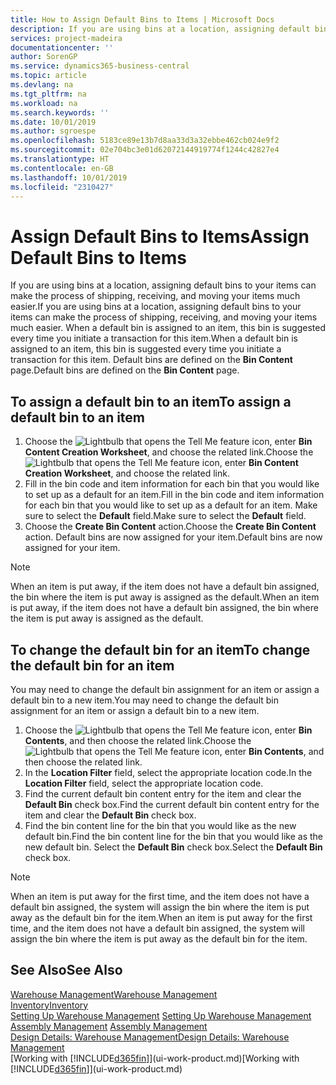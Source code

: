 ```yaml
---
title: How to Assign Default Bins to Items | Microsoft Docs
description: If you are using bins at a location, assigning default bins to your items can make the process of shipping, receiving, and moving your items much easier. When a default bin is assigned to an item, this bin is suggested every time you initiate a transaction for this item.
services: project-madeira
documentationcenter: ''
author: SorenGP
ms.service: dynamics365-business-central
ms.topic: article
ms.devlang: na
ms.tgt_pltfrm: na
ms.workload: na
ms.search.keywords: ''
ms.date: 10/01/2019
ms.author: sgroespe
ms.openlocfilehash: 5183ce89e13b7d8aa33d3a32ebbe462cb024e9f2
ms.sourcegitcommit: 02e704bc3e01d62072144919774f1244c42827e4
ms.translationtype: HT
ms.contentlocale: en-GB
ms.lasthandoff: 10/01/2019
ms.locfileid: "2310427"
---
```

# <a name="assign-default-bins-to-items"></a><span data-ttu-id="b0d74-104">Assign Default Bins to Items</span><span class="sxs-lookup"><span data-stu-id="b0d74-104">Assign Default Bins to Items</span></span>
<span data-ttu-id="b0d74-105">If you are using bins at a location, assigning default bins to your items can make the process of shipping, receiving, and moving your items much easier.</span><span class="sxs-lookup"><span data-stu-id="b0d74-105">If you are using bins at a location, assigning default bins to your items can make the process of shipping, receiving, and moving your items much easier.</span></span> <span data-ttu-id="b0d74-106">When a default bin is assigned to an item, this bin is suggested every time you initiate a transaction for this item.</span><span class="sxs-lookup"><span data-stu-id="b0d74-106">When a default bin is assigned to an item, this bin is suggested every time you initiate a transaction for this item.</span></span> <span data-ttu-id="b0d74-107">Default bins are defined on the **Bin Content** page.</span><span class="sxs-lookup"><span data-stu-id="b0d74-107">Default bins are defined on the **Bin Content** page.</span></span>  

## <a name="to-assign-a-default-bin-to-an-item"></a><span data-ttu-id="b0d74-108">To assign a default bin to an item</span><span class="sxs-lookup"><span data-stu-id="b0d74-108">To assign a default bin to an item</span></span>
1.  <span data-ttu-id="b0d74-109">Choose the ![Lightbulb that opens the Tell Me feature](media/ui-search/search_small.png "Tell me what you want to do") icon, enter **Bin Content Creation Worksheet**, and choose the related link.</span><span class="sxs-lookup"><span data-stu-id="b0d74-109">Choose the ![Lightbulb that opens the Tell Me feature](media/ui-search/search_small.png "Tell me what you want to do") icon, enter **Bin Content Creation Worksheet**, and choose the related link.</span></span>  
2.  <span data-ttu-id="b0d74-110">Fill in the bin code and item information for each bin that you would like to set up as a default for an item.</span><span class="sxs-lookup"><span data-stu-id="b0d74-110">Fill in the bin code and item information for each bin that you would like to set up as a default for an item.</span></span> <span data-ttu-id="b0d74-111">Make sure to select the **Default** field.</span><span class="sxs-lookup"><span data-stu-id="b0d74-111">Make sure to select the **Default** field.</span></span>  
3.  <span data-ttu-id="b0d74-112">Choose the **Create Bin Content** action.</span><span class="sxs-lookup"><span data-stu-id="b0d74-112">Choose the **Create Bin Content** action.</span></span> <span data-ttu-id="b0d74-113">Default bins are now assigned for your item.</span><span class="sxs-lookup"><span data-stu-id="b0d74-113">Default bins are now assigned for your item.</span></span>  

> [!NOTE]  
>  <span data-ttu-id="b0d74-114">When an item is put away, if the item does not have a default bin assigned, the bin where the item is put away is assigned as the default.</span><span class="sxs-lookup"><span data-stu-id="b0d74-114">When an item is put away, if the item does not have a default bin assigned, the bin where the item is put away is assigned as the default.</span></span>  

## <a name="to-change-the-default-bin-for-an-item"></a><span data-ttu-id="b0d74-115">To change the default bin for an item</span><span class="sxs-lookup"><span data-stu-id="b0d74-115">To change the default bin for an item</span></span>  
<span data-ttu-id="b0d74-116">You may need to change the default bin assignment for an item or assign a default bin to a new item.</span><span class="sxs-lookup"><span data-stu-id="b0d74-116">You may need to change the default bin assignment for an item or assign a default bin to a new item.</span></span>    
1.  <span data-ttu-id="b0d74-117">Choose the ![Lightbulb that opens the Tell Me feature](media/ui-search/search_small.png "Tell me what you want to do") icon, enter **Bin Contents**, and then choose the related link.</span><span class="sxs-lookup"><span data-stu-id="b0d74-117">Choose the ![Lightbulb that opens the Tell Me feature](media/ui-search/search_small.png "Tell me what you want to do") icon, enter **Bin Contents**, and then choose the related link.</span></span>  
2.  <span data-ttu-id="b0d74-118">In the **Location Filter** field, select the appropriate location code.</span><span class="sxs-lookup"><span data-stu-id="b0d74-118">In the **Location Filter** field, select the appropriate location code.</span></span>  
3.  <span data-ttu-id="b0d74-119">Find the current default bin content entry for the item and clear the **Default Bin** check box.</span><span class="sxs-lookup"><span data-stu-id="b0d74-119">Find the current default bin content entry for the item and clear the **Default Bin** check box.</span></span>  
4.  <span data-ttu-id="b0d74-120">Find the bin content line for the bin that you would like as the new default bin.</span><span class="sxs-lookup"><span data-stu-id="b0d74-120">Find the bin content line for the bin that you would like as the new default bin.</span></span> <span data-ttu-id="b0d74-121">Select the **Default Bin** check box.</span><span class="sxs-lookup"><span data-stu-id="b0d74-121">Select the **Default Bin** check box.</span></span>  

> [!NOTE]  
>  <span data-ttu-id="b0d74-122">When an item is put away for the first time, and the item does not have a default bin assigned, the system will assign the bin where the item is put away as the default bin for the item.</span><span class="sxs-lookup"><span data-stu-id="b0d74-122">When an item is put away for the first time, and the item does not have a default bin assigned, the system will assign the bin where the item is put away as the default bin for the item.</span></span>  

## <a name="see-also"></a><span data-ttu-id="b0d74-123">See Also</span><span class="sxs-lookup"><span data-stu-id="b0d74-123">See Also</span></span>  
[<span data-ttu-id="b0d74-124">Warehouse Management</span><span class="sxs-lookup"><span data-stu-id="b0d74-124">Warehouse Management</span></span>](warehouse-manage-warehouse.md)  
[<span data-ttu-id="b0d74-125">Inventory</span><span class="sxs-lookup"><span data-stu-id="b0d74-125">Inventory</span></span>](inventory-manage-inventory.md)  
<span data-ttu-id="b0d74-126">[Setting Up Warehouse Management](warehouse-setup-warehouse.md)   </span><span class="sxs-lookup"><span data-stu-id="b0d74-126">[Setting Up Warehouse Management](warehouse-setup-warehouse.md)   </span></span>  
<span data-ttu-id="b0d74-127">[Assembly Management](assembly-assemble-items.md)  </span><span class="sxs-lookup"><span data-stu-id="b0d74-127">[Assembly Management](assembly-assemble-items.md)  </span></span>  
[<span data-ttu-id="b0d74-128">Design Details: Warehouse Management</span><span class="sxs-lookup"><span data-stu-id="b0d74-128">Design Details: Warehouse Management</span></span>](design-details-warehouse-management.md)  
<span data-ttu-id="b0d74-129">[Working with [!INCLUDE[d365fin](includes/d365fin_md.md)]](ui-work-product.md)</span><span class="sxs-lookup"><span data-stu-id="b0d74-129">[Working with [!INCLUDE[d365fin](includes/d365fin_md.md)]](ui-work-product.md)</span></span>
